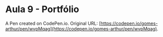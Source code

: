 # Aula 9 - Portfólio 

A Pen created on CodePen.io. Original URL: [https://codepen.io/gomes-arthur/pen/wvpMqag](https://codepen.io/gomes-arthur/pen/wvpMqag).


